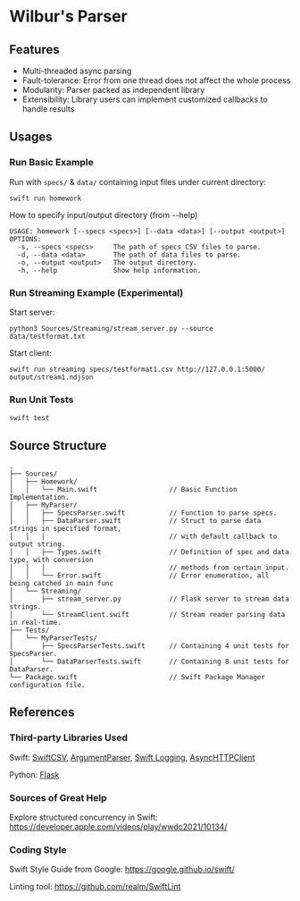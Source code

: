 # Wilbur's Parser

## Features
- Multi-threaded async parsing
- Fault-tolerance: Error from one thread does not affect the whole process
- Modularity: Parser packed as independent library
- Extensibility: Library users can implement customized callbacks to handle results

## Usages
### Run Basic Example
Run with `specs/` & `data/` containing input files under current directory:
```
swift run homework
```
How to specify input/output directory (from --help)
```
USAGE: homework [--specs <specs>] [--data <data>] [--output <output>]
OPTIONS:
  -s, --specs <specs>     The path of specs CSV files to parse.
  -d, --data <data>       The path of data files to parse.
  -o, --output <output>   The output directory.
  -h, --help              Show help information.
```

### Run Streaming Example (Experimental)
Start server:
```
python3 Sources/Streaming/stream_server.py --source data/testformat.txt
```
Start client:
```
swift run streaming specs/testformat1.csv http://127.0.0.1:5000/ output/stream1.ndjson
```

### Run Unit Tests
```
swift test
```

## Source Structure
```
.
├── Sources/
│   ├── Homework/
│   │   └── Main.swift                  // Basic Function Implementation.
│   ├── MyParser/
│   │   ├── SpecsParser.swift           // Function to parse specs.
│   │   ├── DataParser.swift            // Struct to parse data strings in specified format,
│   │   |                               // with default callback to output string.
│   │   ├── Types.swift                 // Definition of spec and data type, with conversion
│   │   |                               // methods from certain input.
│   │   └── Error.swift                 // Error enumeration, all being catched in main func
│   └── Streaming/
│       ├── stream_server.py            // Flask server to stream data strings.
│       └── StreamClient.swift          // Stream reader parsing data in real-time.
├── Tests/
│   └── MyParserTests/
│       ├── SpecsParserTests.swift      // Containing 4 unit tests for SpecsParser.
│       └── DataParserTests.swift       // Containing 8 unit tests for DataParser.
└── Package.swift                       // Swift Package Manager configuration file.
```

## References
### Third-party Libraries Used
Swift: [SwiftCSV](https://github.com/swiftcsv/SwiftCSV.git), [ArgumentParser](https://github.com/apple/swift-argument-parser.git), [Swift Logging](https://github.com/apple/swift-log.git), [AsyncHTTPClient](https://github.com/swift-server/async-http-client)

Python: [Flask](https://flask.palletsprojects.com/en/3.0.x/)

### Sources of Great Help
Explore structured concurrency in Swift:
https://developer.apple.com/videos/play/wwdc2021/10134/

### Coding Style
Swift Style Guide from Google: https://google.github.io/swift/

Linting tool: https://github.com/realm/SwiftLint
